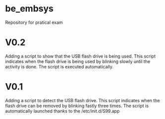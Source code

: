 # be_embsys
Repository for pratical exam

# V0.2
Adding a script to show that the USB flash drive is being used.
This script indicates when the flash drive is being used by blinking slowly until the activity is done.
The script is executed automatically.

# V0.1
Adding a script to detect the USB flash drive.
This script indicates when the flash drive can be removed by blinking fastly three times.
The script is automatically launched thanks to the /etc/init.d/S99.app

